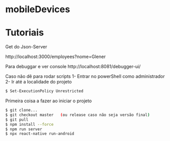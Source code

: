 # mobileDevices

# Tutoriais

Get do Json-Server

http://localhost:3000/employees?nome=Glener

Para debuggar e ver console
http://localhost:8081/debugger-ui/

Caso não dê para rodar scripts
1- Entrar no powerShell como administrador
2- Ir até a localidade do projeto

```bash
$ Set-ExecutionPolicy Unrestricted
```

Primeira coisa a fazer ao iniciar o projeto

```bash
$ git clone...
$ git checkout master   (ou release caso não seja versão final)
$ git pull
$ npm install --force
$ npm run server
$ npx react-native run-android
```
